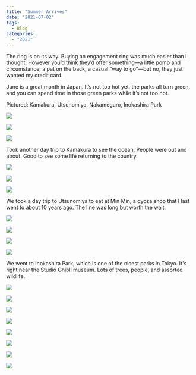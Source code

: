 ```yaml
---
title: "Summer Arrives"
date: "2021-07-02"
tags: 
  - Blog
categories: 
  - "2021"
---
```


The ring is on its way. Buying an engagement ring was much easier than I thought. However you’d think they’d offer something—a little pomp and circumstance, a pat on the back, a casual “way to go”—but no, they just wanted my credit card.

June is a great month in Japan. It’s not too hot yet, the parks all turn green, and you can spend time in those green parks while it’s not too hot.

Pictured: Kamakura, Utsunomiya, Nakameguro, Inokashira Park

![](images/DSCF1460-scaled.jpg)

![](images/DSCF1699.jpg)

![](images/DSCF1461.jpg)

Took another day trip to Kamakura to see the ocean. People were out and about. Good to see some life returning to the country.

![](images/DSCF1566.jpg)

![](images/DSCF1551.jpg)

![](images/DSCF1569.jpg)

We took a day trip to Utsunomiya to eat at Min Min, a gyoza shop that I last went to about 10 years ago. The line was long but worth the wait.

![](images/DSCF1458.jpg)

![](images/DSCF1453.jpg)

![](images/DSCF1445.jpg)

![](images/DSCF1977-scaled.jpg)

We went to Inokashira Park, which is one of the nicest parks in Tokyo. It's right near the Studio Ghibli museum. Lots of trees, people, and assorted wildlife.

![](images/DSCF1730.jpg)

![](images/DSCF1739.jpg)

![](images/DSCF1701.jpg)

![](images/DSCF1747.jpg)

![](images/DSCF1752-scaled.jpg)

![](images/DSCF1387.jpg)

![](images/DSCF1373-scaled.jpg)

![](images/DSCF1505.jpg)